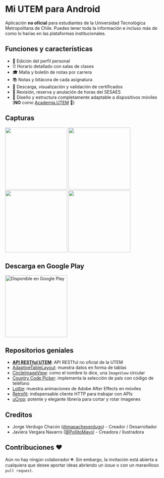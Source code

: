 # Mi UTEM para Android
Aplicación **no oficial** para estudiantes de la Universidad Tecnológica Metropolitana de Chile. Puedes tener toda la información e incluso más de como lo harías en las plataformas institucionales.

## Funciones y características
* 💁 Edición del perfil personal
* ⏰ Horario detallado con salas de clases
* 🎓 Malla y boletín de notas por carrera
* 📚 Notas y bitácora de cada asignatura
* 📃 Descarga, visualización y validación de certificados
* 🏥 Revisión, reserva y anulación de horas del SESAES
* 📱 Diseño y estructura completamente adaptable a dispositivos móviles (**NO** como [Academia.UTEM](https://academia.utem.cl/ "Academia UTEM") 🤭)

## Capturas
<img src="https://user-images.githubusercontent.com/16374322/42404785-47d38b2a-815a-11e8-94df-f93b028f8d44.jpeg" width="200"/> <img src="https://user-images.githubusercontent.com/16374322/42404786-47f98956-815a-11e8-9aae-a000b89b53eb.jpeg" width="200"/> <img src="https://user-images.githubusercontent.com/16374322/42404787-481f820a-815a-11e8-9b2b-bfa569e35b8a.jpeg" width="200"/> <img src="https://user-images.githubusercontent.com/16374322/42404788-484e24ac-815a-11e8-9c6b-c2ada36d4e3b.jpeg" width="200"/>

## Descarga en Google Play
[<img alt='Disponible en Google Play' src='https://play.google.com/intl/en_gb/badges/images/generic/es-419_badge_web_generic.png' width="200"/>](https://play.google.com/store/apps/details?id=cl.inndev.miutem&pcampaignid=MKT-Other-global-all-co-prtnr-py-PartBadge-Mar2515-1 "Descarga en Mi UTEM en Google Play")

## Repositorios geniales
* [**API RESTful UTEM**](https://github.com/mapacheverdugo/api-utem "Repositorio de GitHub de API RESTful UTEM"): API RESTful no oficial de la UTEM
* [AdaptiveTableLayout](https://github.com/Cleveroad/AdaptiveTableLayout "Repositorio de GitHub de AdaptiveTableLayout"): muestra datos en forma de tablas
* [CircleImageView](https://github.com/hdodenhof/CircleImageView "Repositorio de GitHub de CircleImageView"): como el nombre lo dice, una `ImageView` circular
* [Country Code Picker](https://github.com/hbb20/CountryCodePickerProject "Repositorio de GitHub de Country Code Picker"): implementa la selección de país con código de teléfono
* [Lottie](https://github.com/airbnb/lottie-android "Repositorio de GitHub de Lottie para Android"): muestra animaciones de Adobe After Effects en móviles
* [Retrofit](https://github.com/square/retrofit "Repositorio de GitHub de Retrofit"): indispensable cliente HTTP para trabajar con APIs
* [uCrop](https://github.com/Yalantis/uCrop "Repositorio de GitHub de uCrop"): potente y elegante librería para cortar y rotar imagenes

## Creditos
* Jorge Verdugo Chacón ([@mapacheverdugo](https://github.com/mapacheverdugo/ "GitHub de Jorge Verdugo Chacón")) - Creador / Desarrollador
* Javiera Vergara Navarro ([@PollitoMayo](https://github.com/pollitomayo/ "GitHub de Javiera Vergara Navarro")) - Creadora / Ilustradora

## Contribuciones ❤️
Aún no hay ningún colaborador 💔. Sin embargo, la invitación está abierta a cualquiera que desee aportar ideas abriendo un *issue* o con un maravilloso `pull request`.

